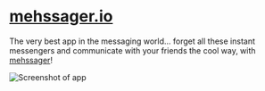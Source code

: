 # [mehssager.io](https://mehssager.herokuapp.com/)

The very best app in the messaging world... forget all these instant messengers and communicate with your friends the cool way, with [mehssager](https://mehssager.herokuapp.com/)! 

![Screenshot of app](http://img.prntscr.com/img?url=http://i.imgur.com/KurDHzq.png)
